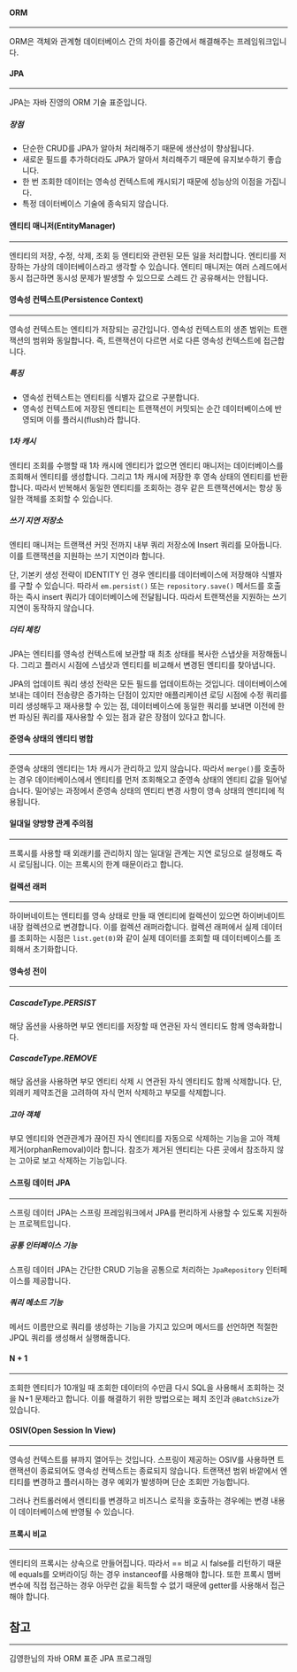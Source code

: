 #### ORM
---
ORM은 객체와 관계형 데이터베이스 간의 차이를 중간에서 해결해주는 프레임워크입니다.

#### JPA
---
JPA는 자바 진영의 ORM 기술 표준입니다.
##### 장점
- 단순한 CRUD를 JPA가 알아처 처리해주기 때문에 생산성이 향상됩니다.
- 새로운 필드를 추가하더라도 JPA가 알아서 처리해주기 때문에 유지보수하기 좋습니다.
- 한 번 조회한 데이터는 영속성 컨텍스트에 캐시되기 때문에 성능상의 이점을 가집니다.
- 특정 데이터베이스 기술에 종속되지 않습니다. 

#### 엔티티 매니저(EntityManager)
---
엔티티의 저장, 수정, 삭제, 조회 등 엔티티와 관련된 모든 일을 처리합니다. 엔티티를 저장하는 가상의 데이터베이스라고 생각할 수 있습니다. 엔티티 매니저는 여러 스레드에서 동시 접근하면 동시성 문제가 발생할 수 있으므로 스레드 간 공유해서는 안됩니다.

#### 영속성 컨텍스트(Persistence Context)
---
영속성 컨텍스트는 엔티티가 저장되는 공간입니다. 영속성 컨텍스트의 생존 범위는 트랜잭션의 범위와 동일합니다. 즉, 트랜잭션이 다르면 서로 다른 영속성 컨텍스트에 접근합니다.
##### 특징
- 영속성 컨텍스트는 엔티티를 식별자 값으로 구분합니다.
- 영속성 컨텍스트에 저장된 엔티티는 트랜잭션이 커밋되는 순간 데이터베이스에 반영되며 이를 플러시(flush)라 합니다.
##### 1차 캐시
엔티티 조회를 수행할 때 1차 캐시에 엔티티가 없으면 엔티티 매니저는 데이터베이스를 조회해서 엔티티를 생성합니다. 그리고 1차 캐시에 저장한 후 영속 상태의 엔티티를 반환합니다. 따라서 반복해서 동일한 엔티티를 조회하는 경우 같은 트랜잭션에서는 항상 동일한 객체를 조회할 수 있습니다.
##### 쓰기 지연 저장소
엔티티 매니저는 트랜잭션 커밋 전까지 내부 쿼리 저장소에 Insert 쿼리를 모아둡니다. 이를 트랜잭션을 지원하는 쓰기 지연이라 합니다.

단, 기본키 생성 전략이 IDENTITY 인 경우 엔티티를 데이터베이스에 저장해야 식별자를 구할 수 있습니다. 따라서 `em.persist()` 또는 `repository.save()` 메서드를 호출하는 즉시 insert 쿼리가 데이터베이스에 전달됩니다. 따라서 트랜잭션을 지원하는 쓰기 지연이 동작하지 않습니다.
##### 더티 체킹
JPA는 엔티티를 영속성 컨텍스트에 보관할 때 최초 상태를 복사한 스냅샷을 저장해둡니다. 그리고 플러시 시점에 스냅샷과 엔티티를 비교해서 변경된 엔티티를 찾아냅니다.

JPA의 업데이트 쿼리 생성 전략은 모든 필드를 업데이트하는 것입니다. 데이터베이스에 보내는 데이터 전송량은 증가하는 단점이 있지만 애플리케이션 로딩 시점에 수정 쿼리를 미리 생성해두고 재사용할 수 있는 점, 데이터베이스에 동일한 쿼리를 보내면 이전에 한 번 파싱된 쿼리를 재사용할 수 있는 점과 같은 장점이 있다고 합니다.

#### 준영속 상태의 엔티티 병합
---
준영속 상태의 엔티티는 1차 캐시가 관리하고 있지 않습니다. 따라서 `merge()`를 호출하는 경우 데이터베이스에서 엔티티를 먼저 조회해오고 준영속 상태의 엔티티 값을 밀어넣습니다. 밀어넣는 과정에서 준영속 상태의 엔티티 변경 사항이 영속 상태의 엔티티에 적용됩니다.

#### 일대일 양방향 관계 주의점
---
프록시를 사용할 때 외래키를 관리하지 않는 일대일 관계는 지연 로딩으로 설정해도 즉시 로딩됩니다. 이는 프록시의 한계 때문이라고 합니다.

#### 컬렉션 래퍼
---
하이버네이트는 엔티티를 영속 상태로 만들 때 엔티티에 컬렉션이 있으면 하이버네이트 내장 컬렉션으로 변경합니다. 이를 컬렉션 래퍼라합니다. 컬렉션 래퍼에서 실제 데이터를 조회하는 시점은 `list.get(0)`와 같이 실제 데이터를 조회할 때 데이터베이스를 조회해서 초기화합니다.

#### 영속성 전이
---
##### CascadeType.PERSIST
해당 옵션을 사용하면 부모 엔티티를 저장할 때 연관된 자식 엔티티도 함께 영속화합니다.
##### CascadeType.REMOVE
해당 옵션을 사용하면 부모 엔티티 삭제 시 연관된 자식 엔티티도 함께 삭제합니다. 단, 외래키 제약조건을 고려하여 자식 먼저 삭제하고 부모를 삭제합니다.
##### 고아 객체
부모 엔티티와 연관관계가 끊어진 자식 엔티티를 자동으로 삭제하는 기능을 고아 객체 제거(orphanRemoval)이라 합니다. 참조가 제거된 엔티티는 다른 곳에서 참조하지 않는 고아로 보고 삭제하는 기능입니다.

#### 스프링 데이터 JPA
---
스프링 데이터 JPA는 스프링 프레임워크에서 JPA를 편리하게 사용할 수 있도록 지원하는 프로젝트입니다.
##### 공통 인터페이스 기능
스프링 데이터 JPA는 간단한 CRUD 기능을 공통으로 처리하는 `JpaRepository` 인터페이스를 제공합니다.
##### 쿼리 메소드 기능
메서드 이름만으로 쿼리를 생성하는 기능을 가지고 있으며 메서드를 선언하면 적절한 JPQL 쿼리를 생성해서 실행해줍니다.

#### N + 1
---
조회한 엔티티가 10개일 때 조회한 데이터의 수만큼 다시 SQL을 사용해서 조회하는 것을 N+1 문제라고 합니다. 이를 해결하기 위한 방법으로는 페치 조인과 `@BatchSize`가 있습니다.

#### OSIV(Open Session In View)
---
영속성 컨텍스트를 뷰까지 열어두는 것입니다. 스프링이 제공하는 OSIV를 사용하면 트랜잭션이 종료되어도 영속성 컨텍스트는 종료되지 않습니다. 트랜잭션 범위 바깥에서 엔티티를 변경하고 플러시하는 경우 예외가 발생하며 단순 조회만 가능합니다.

그러나 컨트롤러에서 엔티티를 변경하고 비즈니스 로직을 호출하는 경우에는 변경 내용이 데이터베이스에 반영될 수 있습니다.

#### 프록시 비교
---
엔티티의 프록시는 상속으로 만들어집니다. 따라서 == 비교 시 false를 리턴하기 때문에 equals를 오버라이딩 하는 경우 instanceof를 사용해야 합니다. 또한 프록시 멤버변수에 직접 접근하는 경우 아무런 값을 획득할 수 없기 때문에 getter를 사용해서 접근해야 합니다.

## 참고
---
김영한님의 자바 ORM 표준 JPA 프로그래밍